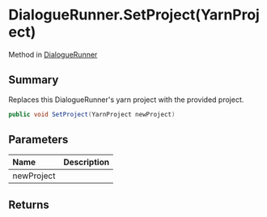 # DialogueRunner.SetProject(YarnProject)

Method in [DialogueRunner](/api/csharp/yarn.unity.dialoguerunner.md)

## Summary


Replaces this DialogueRunner's yarn project with the provided
project.


```csharp
public void SetProject(YarnProject newProject)
```

## Parameters

|Name|Description|
|:---|:---|
|newProject||

## Returns



